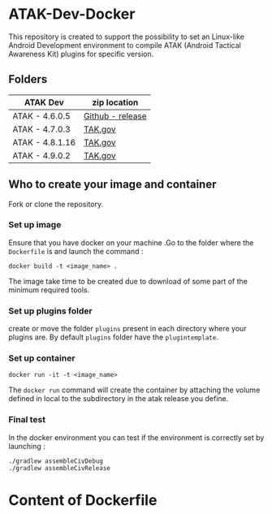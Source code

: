 # ATAK-Dev-Docker

This repository is created to support the possibility to set an Linux-like Android Development environment to compile ATAK (Android Tactical Awareness Kit) plugins for specific version.

## Folders

| ATAK Dev | zip location |
|--- | --- |
| ATAK - 4.6.0.5 | [Github - release](https://github.com/deptofdefense/AndroidTacticalAssaultKit-CIV/releases/download/4.6.0.5/atak-civ-sdk-4.6.0.5.zip) |
| ATAK - 4.7.0.3 | [TAK.gov](https://tak.gov/rails/active_storage/blobs/redirect/eyJfcmFpbHMiOnsibWVzc2FnZSI6IkJBaHBBcEFuIiwiZXhwIjpudWxsLCJwdXIiOiJibG9iX2lkIn19--b2f99f60cf208fcb0c001c9ddda4cd46a57e9616/ATAK-CIV-4.7.0.3-SDK.zip)
| ATAK - 4.8.1.16 | [TAK.gov](https://tak.gov/rails/active_storage/blobs/redirect/eyJfcmFpbHMiOnsibWVzc2FnZSI6IkJBaHBBdmhSIiwiZXhwIjpudWxsLCJwdXIiOiJibG9iX2lkIn19--4074e8845344c8e322b37b25ec63ba6e2ec3a58c/ATAK_CIV_4.8.1.16_SDK.zip)
| ATAK - 4.9.0.2 | [TAK.gov](https://tak.gov/rails/active_storage/blobs/redirect/eyJfcmFpbHMiOnsibWVzc2FnZSI6IkJBaHBBdnMrIiwiZXhwIjpudWxsLCJwdXIiOiJibG9iX2lkIn19--9bf6e3127e708122318c37b3826caf214a89d45f/ATAK_CIV_4.9.0_SDK_5530E38.zip)

## Who to create your image and container

Fork or clone the repository.

### Set up image
Ensure that you have docker on your machine .Go to the folder where the `Dockerfile` is and launch the command :

```console
docker build -t <image_name> .
```

The image take time to be created due to download of some part of the minimum required tools.

### Set up plugins folder

create or move  the folder `plugins` present in each directory where your plugins are. By default `plugins` folder have the `plugintemplate`.

### Set up container

```console
docker run -it -t <image_name>
```

The `docker run` command will create the container by attaching the volume defined in local to the subdirectory in the atak release you define.

### Final test
In the docker environment you can test if the environment is correctly set by launching :

```console
./gradlew assembleCivDebug
./gradlew assembleCivRelease
 ```

# Content of Dockerfile
